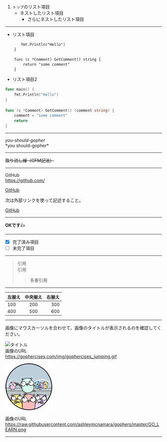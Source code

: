 1. `トップ`のリスト項目
    * ネストしたリスト項目  
        * さらにネストしたリスト項目
---  

* リスト項目    
```func main() {
       fmt.Println("Hello")  
    }

    func (c *Comment) GetComment() string {  
        return "some comment"  
    }
```

* リスト項目2  
```Go
func main() {
    fmt.Println("Hello")
}  

func (c *Comment) GetComment() (comment string) {  
    comment = "some comment"  
    return
}
```  
---

*you-should-gopher*  
\*you should-gopher*  

***  

~~取り消し線（GFM記法）~~  

---
GitHub  
https://github.com/  

[GitHub](https://github.com/)  

次は外部リンクを使って記述すること。  

[GitHub][1]

[1]:https://github.com/

---

**OKです**👍  

---

- [x] 完了済み項目 
- [ ] 未完了項目

---
> 引用  
> 引用  
>
>> 多重引用  
---

|左揃え|中央揃え|右揃え|
|:--- |:----:|---:|
|100  |200   |300 |
|400  |500   |600 |

---
画像にマウスカーソルを合わせて、画像のタイトルが表示されるのを確認してください。

![](https://gophercises.com/img/gophercises_jumping.gif "タイトル")  
画像のURL  
https://gophercises.com/img/gophercises_jumping.gif


<img src="https://raw.githubusercontent.com/ashleymcnamara/gophers/master/GO_LEARN.png" width=30% title="タイトル">  

画像のURL  
https://raw.githubusercontent.com/ashleymcnamara/gophers/master/GO_LEARN.png

---